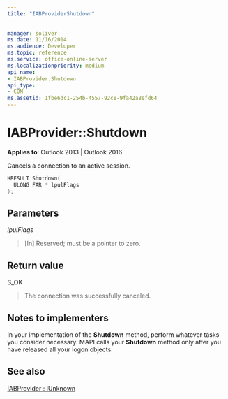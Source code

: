 ```yaml
---
title: "IABProviderShutdown"
 
 
manager: soliver
ms.date: 11/16/2014
ms.audience: Developer
ms.topic: reference
ms.service: office-online-server
ms.localizationpriority: medium
api_name:
- IABProvider.Shutdown
api_type:
- COM
ms.assetid: 1fbe6dc1-254b-4557-92c8-9fa42a8efd64
---
```


# IABProvider::Shutdown

  
  
**Applies to**: Outlook 2013 | Outlook 2016 
  
Cancels a connection to an active session.
  
```cpp
HRESULT Shutdown(
  ULONG FAR * lpulFlags
);
```

## Parameters

 _lpulFlags_
  
> [In] Reserved; must be a pointer to zero.
    
## Return value

S_OK 
  
> The connection was successfully canceled.
    
## Notes to implementers

In your implementation of the **Shutdown** method, perform whatever tasks you consider necessary. MAPI calls your **Shutdown** method only after you have released all your logon objects. 
  
## See also



[IABProvider : IUnknown](iabprovideriunknown.md)

